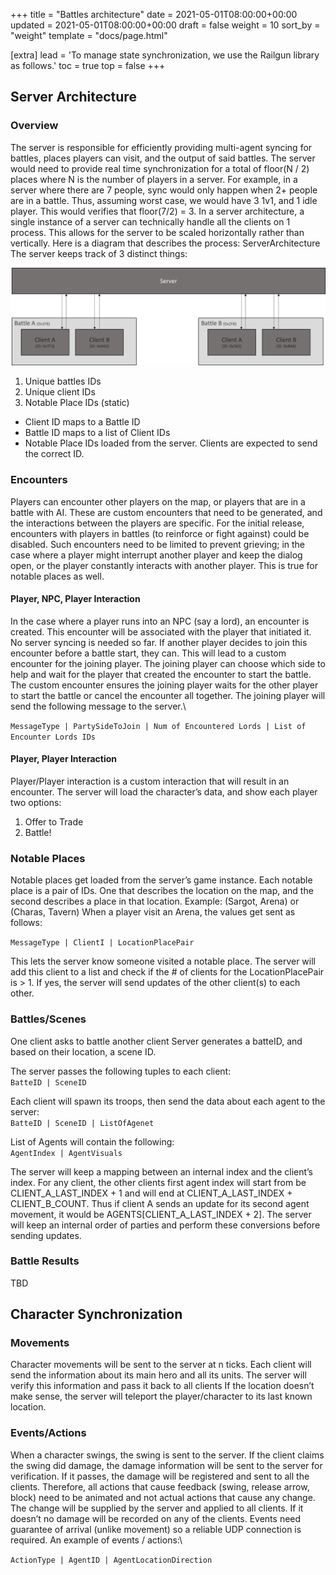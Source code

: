 +++
title = "Battles architecture"
date = 2021-05-01T08:00:00+00:00
updated = 2021-05-01T08:00:00+00:00
draft = false
weight = 10
sort_by = "weight"
template = "docs/page.html"

[extra]
lead = 'To manage state synchronization, we use the Railgun library as follows.'
toc = true
top = false
+++

## Server Architecture

### Overview

The server is responsible for efficiently providing multi-agent syncing for battles, places players can visit, and the output of said battles. The server would need to provide real time synchronization for a total of floor(N / 2) places where N is the number of players in a server. For example, in a server where there are 7 people, sync would only happen when 2+ people are in a battle. Thus, assuming worst case, we would have 3 1v1, and 1 idle player. This would verifies that floor(7/2) = 3. In a server architecture, a single instance of a server can technically handle all the clients on 1 process. This allows for the server to be scaled horizontally rather than vertically. Here is a diagram that describes the process: ServerArchitecture The server keeps track of 3 distinct things:

![Battle server architecture](/battle_architecture.png)

1. Unique battles IDs
2. Unique client IDs
3. Notable Place IDs (static)

- Client ID maps to a Battle ID
- Battle ID maps to a list of Client IDs
- Notable Place IDs loaded from the server. Clients are expected to send the correct ID.

### Encounters

Players can encounter other players on the map, or players that are in a battle with AI. These are custom encounters that need to be generated, and the interactions between the players are specific. For the initial release, encounters with players in battles (to reinforce or fight against) could be disabled. Such encounters need to be limited to prevent grieving; in the case where a player might interrupt another player and keep the dialog open, or the player constantly interacts with another player. This is true for notable places as well.

#### Player, NPC, Player Interaction
In the case where a player runs into an NPC (say a lord), an encounter is created. This encounter will be associated with the player that initiated it. No server syncing is needed so far. If another player decides to join this encounter before a battle start, they can. This will lead to a custom encounter for the joining player. The joining player can choose which side to help and wait for the player that created the encounter to start the battle. The custom encounter ensures the joining player waits for the other player to start the battle or cancel the encounter all together. The joining player will send the following message to the server.\

`MessageType | PartySideToJoin | Num of Encountered Lords | List of Encounter Lords IDs`

#### Player, Player Interaction

Player/Player interaction is a custom interaction that will result in an encounter. The server will load the character’s data, and show each player two options:

1. Offer to Trade
2. Battle!

### Notable Places

Notable places get loaded from the server’s game instance. Each notable place is a pair of IDs. One that describes the location on the map, and the second describes a place in that location. Example: (Sargot, Arena) or (Charas, Tavern) When a player visit an Arena, the values get sent as follows:

`MessageType | ClientI | LocationPlacePair`

This lets the server know someone visited a notable place. The server will add this client to a list and check if the # of clients for the LocationPlacePair is > 1. If yes, the server will send updates of the other client(s) to each other.

### Battles/Scenes
One client asks to battle another client
Server generates a batteID, and based on their location, a scene ID.

The server passes the following tuples to each client:\
`BatteID | SceneID`

Each client will spawn its troops, then send the data about each agent to the server:\
`BatteID | SceneID | ListOfAgenet`

List of Agents will contain the following:\
`AgentIndex | AgentVisuals`

The server will keep a mapping between an internal index and the client’s index. For any client, the other clients first agent index will start from be CLIENT_A_LAST_INDEX + 1 and will end at CLIENT_A_LAST_INDEX + CLIENT_B_COUNT. Thus if client A sends an update for its second agent movement, it would be AGENTS[CLIENT_A_LAST_INDEX + 2]. The server will keep an internal order of parties and perform these conversions before sending updates.

### Battle Results
TBD

## Character Synchronization

### Movements

Character movements will be sent to the server at n ticks. Each client will send the information about its main hero and all its units. The server will verify this information and pass it back to all clients If the location doesn’t make sense, the server will teleport the player/character to its last known location.

### Events/Actions

When a character swings, the swing is sent to the server. If the client claims the swing did damage, the damage information will be sent to the server for verification. If it passes, the damage will be registered and sent to all the clients. Therefore, all actions that cause feedback (swing, release arrow, block) need to be animated and not actual actions that cause any change. The change will be supplied by the server and applied to all clients. If it doesn’t no damage will be recorded on any of the clients. Events need guarantee of arrival (unlike movement) so a reliable UDP connection is required. An example of events / actions:\

`ActionType | AgentID | AgentLocationDirection`